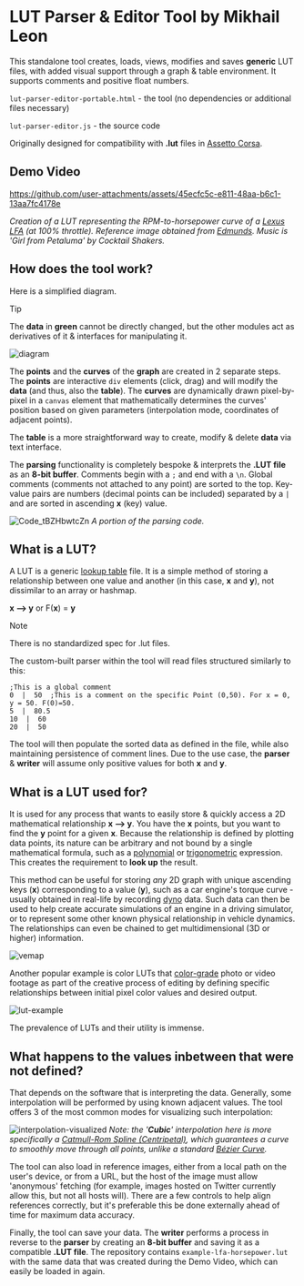 # LUT Parser & Editor Tool by Mikhail Leon

This standalone tool creates, loads, views, modifies and saves **generic** LUT files, with added visual support through a graph & table environment. It supports comments and positive float numbers.

`lut-parser-editor-portable.html` - the tool (no dependencies or additional files necessary)

`lut-parser-editor.js` - the source code

Originally designed for compatibility with **.lut** files in [Assetto Corsa](https://en.wikipedia.org/wiki/Assetto_Corsa).

## Demo Video
https://github.com/user-attachments/assets/45ecfc5c-e811-48aa-b6c1-13aa7fc4178e

*Creation of a LUT representing the RPM-to-horsepower curve of a [Lexus LFA](https://en.wikipedia.org/wiki/Lexus_LFA) (at 100% throttle). Reference image obtained from [Edmunds](https://www.edmunds.com/car-reviews/track-tests/2012-lexus-lfa-dyno-tested.html). Music is 'Girl from Petaluma' by Cocktail Shakers.*

## How does the tool work?

Here is a simplified diagram.
> [!TIP]
> The **data** in **green** cannot be directly changed, but the other modules act as derivatives of it & interfaces for manipulating it.

![diagram](https://github.com/user-attachments/assets/7190207a-e3d6-4450-b672-8ed0353d7d20)


The **points** and the **curves** of the **graph** are created in 2 separate steps. The **points** are interactive `div` elements (click, drag) and will modify the **data** (and thus, also the **table**). The **curves** are dynamically drawn pixel-by-pixel in a `canvas` element that mathematically determines the curves' position based on given parameters (interpolation mode, coordinates of adjacent points).

The **table** is a more straightforward way to create, modify & delete **data** via text interface.

The **parsing** functionality is completely bespoke & interprets the **.LUT file** as an **8-bit buffer**. Comments begin with a `;` and end with a `\n`. Global comments (comments not attached to any point) are sorted to the top. Key-value pairs are numbers (decimal points can be included) separated by a `|` and are sorted in ascending **x** (key) value.

![Code_tBZHbwtcZn](https://github.com/user-attachments/assets/ba45feb9-025c-405e-a7bb-a1e459d6284d)
*A portion of the parsing code.*

## What is a LUT?

A LUT is a generic [lookup table](https://en.wikipedia.org/wiki/Lookup_table) file. It is a simple method of storing a relationship between one value and another (in this case, **x** and **y**), not dissimilar to an array or hashmap.

**x --> y** or F(**x**) = **y**

> [!NOTE]
> There is no standardized spec for .lut files.

The custom-built parser within the tool will read files structured similarly to this:
```
;This is a global comment
0  |  50  ;This is a comment on the specific Point (0,50). For x = 0, y = 50. F(0)=50.
5  |  80.5
10  |  60
20  |  50
```
The tool will then populate the sorted data as defined in the file, while also maintaining persistence of comment lines.
Due to the use case, the **parser** & **writer** will assume only positive values for both **x** and **y**.

## What is a LUT used for?

It is used for any process that wants to easily store & quickly access a 2D mathematical relationship **x --> y**. You have the **x** points, but you want to find the **y** point for a given **x**. Because the relationship is defined by plotting data points, its nature can be arbitrary and not bound by a single mathematical formula, such as a [polynomial](https://en.wikipedia.org/wiki/Polynomial) or [trigonometric](https://en.wikipedia.org/wiki/Trigonometric_functions) expression. This creates the requirement to **look up** the result.

This method can be useful for storing *any* 2D graph with unique ascending keys (**x**) corresponding to a value (**y**), such as a car engine's torque curve - usually obtained in real-life by recording [dyno](https://en.wikipedia.org/wiki/Dynamometer) data. Such data can then be used to help create accurate simulations of an engine in a driving simulator, or to represent some other known physical relationship in vehicle dynamics. The relationships can even be chained to get multidimensional (3D or higher) information.

![vemap](https://github.com/user-attachments/assets/240fc3f4-2714-4e4e-9515-4d00558ead81)


Another popular example is color LUTs that [color-grade](https://en.wikipedia.org/wiki/Color_grading) photo or video footage as part of the creative process of editing by defining specific relationships between initial pixel color values and desired output.

![lut-example](https://github.com/user-attachments/assets/9f06ba11-9a68-4301-8a2a-313659b2fe80)

The prevalence of LUTs and their utility is immense.

## What happens to the values inbetween that were not defined?

That depends on the software that is interpreting the data. Generally, some interpolation will be performed by using known adjacent values. The tool offers 3 of the most common modes for visualizing such interpolation:

![interpolation-visualized](https://github.com/user-attachments/assets/039ef647-9107-4a08-8d14-0ae29ee881d8)
*Note: the '**Cubic**' interpolation here is more specifically a [Catmull-Rom Spline (Centripetal)](https://en.wikipedia.org/wiki/Centripetal_Catmull%E2%80%93Rom_spline), which guarantees a curve to smoothly move through all points, unlike a standard [Bézier Curve](https://en.wikipedia.org/wiki/B%C3%A9zier_curve).*


The tool can also load in reference images, either from a local path on the user's device, or from a URL, but the host of the image must allow 'anonymous' fetching (for example, images hosted on Twitter currently allow this, but not all hosts will). There are a few controls to help align references correctly, but it's preferable this be done externally ahead of time for maximum data accuracy.

Finally, the tool can save your data. The **writer** performs a process in reverse to the **parser** by creating an **8-bit buffer** and saving it as a compatible **.LUT file**. The repository contains `example-lfa-horsepower.lut` with the same data that was created during the Demo Video, which can easily be loaded in again.
